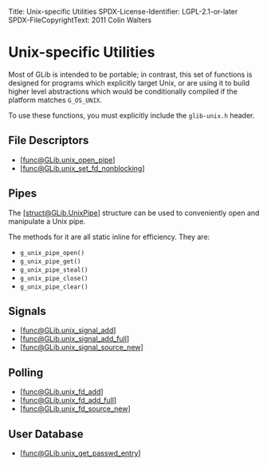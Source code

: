 Title: Unix-specific Utilities
SPDX-License-Identifier: LGPL-2.1-or-later
SPDX-FileCopyrightText: 2011 Colin Walters

# Unix-specific Utilities

Most of GLib is intended to be portable; in contrast, this set of
functions is designed for programs which explicitly target Unix,
or are using it to build higher level abstractions which would be
conditionally compiled if the platform matches `G_OS_UNIX`.

To use these functions, you must explicitly include the
`glib-unix.h` header.

## File Descriptors

 * [func@GLib.unix_open_pipe]
 * [func@GLib.unix_set_fd_nonblocking]

## Pipes

The [struct@GLib.UnixPipe] structure can be used to conveniently open and
manipulate a Unix pipe.

<!-- FIXME: https://gitlab.gnome.org/GNOME/gi-docgen/-/issues/173 -->
The methods for it are all static inline for efficiency. They are:

 * `g_unix_pipe_open()`
 * `g_unix_pipe_get()`
 * `g_unix_pipe_steal()`
 * `g_unix_pipe_close()`
 * `g_unix_pipe_clear()`

## Signals

 * [func@GLib.unix_signal_add]
 * [func@GLib.unix_signal_add_full]
 * [func@GLib.unix_signal_source_new]

## Polling

 * [func@GLib.unix_fd_add]
 * [func@GLib.unix_fd_add_full]
 * [func@GLib.unix_fd_source_new]

## User Database

 * [func@GLib.unix_get_passwd_entry]
